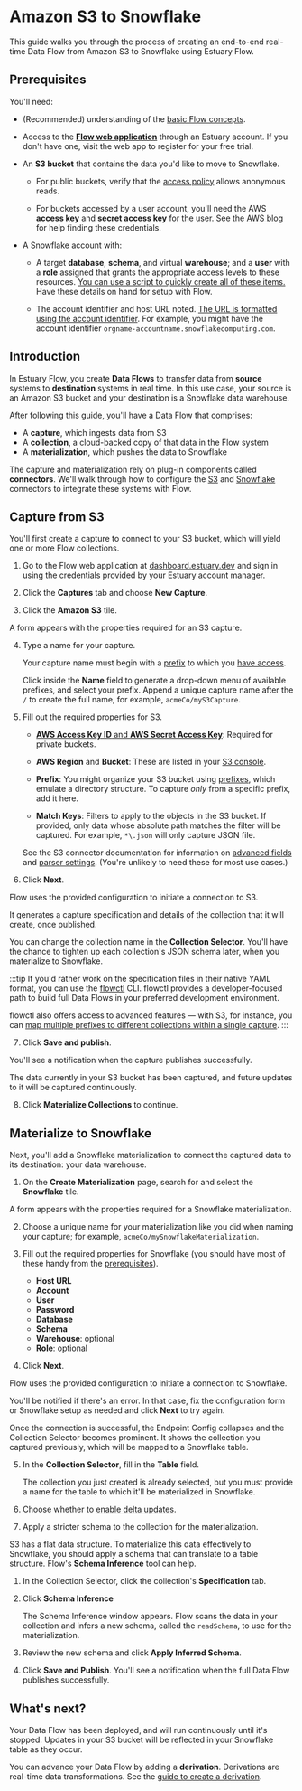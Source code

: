 
# Amazon S3 to Snowflake

This guide walks you through the process of creating an
end-to-end real-time Data Flow from Amazon S3 to Snowflake using Estuary Flow.

## Prerequisites

You'll need:

* (Recommended) understanding of the [basic Flow concepts](../../concepts/README.md#essential-concepts).

* Access to the [**Flow web application**](http://dashboard.estuary.dev) through an Estuary account.
If you don't have one, visit the web app to register for your free trial.

* An **S3 bucket** that contains the data you'd like to move to Snowflake.

  * For public buckets, verify that the [access policy](https://docs.aws.amazon.com/AmazonS3/latest/userguide/access-control-overview.html#access-control-resources-manage-permissions-basics) allows anonymous reads.

  * For buckets accessed by a user account, you'll need the AWS **access key** and **secret access key** for the user.
  See the [AWS blog](https://aws.amazon.com/blogs/security/wheres-my-secret-access-key/) for help finding these credentials.

* A Snowflake account with:

  * A target **database**, **schema**, and virtual **warehouse**; and a **user** with a **role** assigned that grants the appropriate access levels to these resources.
  [You can use a script to quickly create all of these items.](../../reference/Connectors/materialization-connectors/Snowflake.md#setup) Have these details on hand for setup with Flow.

  * The account identifier and host URL noted. [The URL is formatted using the account identifier](https://docs.snowflake.com/en/user-guide/admin-account-identifier.html#where-are-account-identifiers-used). For example, you might have the account identifier `orgname-accountname.snowflakecomputing.com`.

## Introduction

In Estuary Flow, you create **Data Flows** to transfer data from **source** systems to **destination** systems in real time.
In this use case, your source is an Amazon S3 bucket and your destination is a Snowflake data warehouse.

After following this guide, you'll have a Data Flow that comprises:

* A **capture**, which ingests data from S3
* A **collection**, a cloud-backed copy of that data in the Flow system
* A **materialization**, which pushes the data to Snowflake

The capture and materialization rely on plug-in components called **connectors**.
We'll walk through how to configure the [S3](../../reference/Connectors/capture-connectors/amazon-s3.md) and [Snowflake](../../reference/Connectors/materialization-connectors/Snowflake.md) connectors to integrate these systems with Flow.

## Capture from S3

You'll first create a capture to connect to your S3 bucket, which will yield one or more Flow collections.

1. Go to the Flow web application at [dashboard.estuary.dev](https://dashboard.estuary.dev/) and sign in using the
credentials provided by your Estuary account manager.

2. Click the **Captures** tab and choose **New Capture**.

3. Click the **Amazon S3** tile.

  A form appears with the properties required for an S3 capture.

4. Type a name for your capture.

    Your capture name must begin with a [prefix](../../concepts/catalogs.md#namespace) to which you [have access](../../reference/authentication.md).

    Click inside the **Name** field to generate a drop-down menu of available prefixes, and select your prefix.
    Append a unique capture name after the `/` to create the full name, for example, `acmeCo/myS3Capture`.

5. Fill out the required properties for S3.

   * [**AWS Access Key ID** and **AWS Secret Access Key**](https://aws.amazon.com/blogs/security/wheres-my-secret-access-key/): Required for private buckets.

   * **AWS Region** and **Bucket**: These are listed in your [S3 console](https://s3.console.aws.amazon.com/s3/buckets).

   * **Prefix**: You might organize your S3 bucket using [prefixes](https://docs.aws.amazon.com/AmazonS3/latest/userguide/using-prefixes.html), which emulate a directory structure. To capture *only* from a specific prefix, add it here.

   * **Match Keys**: Filters to apply to the objects in the S3 bucket. If provided, only data whose absolute path matches the filter will be captured. For example, `*\.json` will only capture JSON file.

   See the S3 connector documentation for information on [advanced fields](../../reference/Connectors/capture-connectors/amazon-s3.md#endpoint) and [parser settings](../../reference/Connectors/capture-connectors/amazon-s3.md#advanced-parsing-cloud-storage-data). (You're unlikely to need these for most use cases.)

6. Click **Next**.

  Flow uses the provided configuration to initiate a connection to S3.

  It generates a capture specification and details of the collection that it will create, once published.

  You can change the collection name in the **Collection Selector**.
  You'll have the chance to tighten up each collection's JSON schema later, when you materialize to Snowflake.

  :::tip
  If you'd rather work on the specification files in their native YAML format, you can use the [flowctl](../../concepts/flowctl.md) CLI. flowctl provides a developer-focused path to build full Data Flows in your preferred development environment.

  flowctl also offers access to advanced features — with S3, for instance, you can [map multiple prefixes to different collections within a single capture](../../reference/Connectors/capture-connectors/amazon-s3.md#configuration).
  :::

7. Click **Save and publish**.

  You'll see a notification when the capture publishes successfully.

  The data currently in your S3 bucket has been captured, and future updates to it will be captured continuously.

8. Click **Materialize Collections** to continue.

## Materialize to Snowflake

Next, you'll add a Snowflake materialization to connect the captured data to its destination: your data warehouse.

1. On the **Create Materialization** page, search for and select the **Snowflake** tile.

  A form appears with the properties required for a Snowflake materialization.

2.  Choose a unique name for your materialization like you did when naming your capture; for example, `acmeCo/mySnowflakeMaterialization`.

3. Fill out the required properties for Snowflake (you should have most of these handy from the [prerequisites](#prerequisites)).

   * **Host URL**
   * **Account**
   * **User**
   * **Password**
   * **Database**
   * **Schema**
   * **Warehouse**: optional
   * **Role**: optional

4. Click **Next**.

  Flow uses the provided configuration to initiate a connection to Snowflake.

  You'll be notified if there's an error. In that case, fix the configuration form or Snowflake setup as needed and click **Next** to try again.

  Once the connection is successful, the Endpoint Config collapses and the Collection Selector becomes prominent.
  It shows the collection you captured previously, which will be mapped to a Snowflake table.

5. In the **Collection Selector**, fill in the **Table** field.

   The collection you just created is already selected, but you must provide a name for the table to which it'll be materialized in Snowflake.

6. Choose whether to [enable delta updates](../../reference/Connectors/materialization-connectors/Snowflake.md#delta-updates).

7. Apply a stricter schema to the collection for the materialization.

  S3 has a flat data structure.
  To materialize this data effectively to Snowflake, you should apply a schema that can translate to a table structure.
  Flow's **Schema Inference** tool can help.

   1. In the Collection Selector, click the collection's **Specification** tab.

   2. Click **Schema Inference**

      The Schema Inference window appears. Flow scans the data in your collection and infers a new schema, called the `readSchema`, to use for the materialization.

   3. Review the new schema and click **Apply Inferred Schema**.

8. Click **Save and Publish**. You'll see a notification when the full Data Flow publishes successfully.

## What's next?

Your Data Flow has been deployed, and will run continuously until it's stopped. Updates in your S3 bucket will be reflected in your Snowflake table as they occur.

You can advance your Data Flow by adding a **derivation**. Derivations are real-time data transformations.
See the [guide to create a derivation](../flowctl/create-derivation.md).